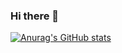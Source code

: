 ### Hi there 👋

<!--
**Davi-Damasio/Davi-Damasio** is a ✨ _special_ ✨ repository because its `README.md` (this file) appears on your GitHub profile.

Here are some ideas to get you started:

- 🔭 I’m currently working on ...
- 🌱 I’m currently learning ...
- 👯 I’m looking to collaborate on ...
- 🤔 I’m looking for help with ...
- 💬 Ask me about ...
- 📫 How to reach me: ...
- 😄 Pronouns: ...
- ⚡ Fun fact: ...
-->

[![Anurag's GitHub stats](https://github-readme-stats.davi-damasio.vercel.app/api?username=davi-damasio&theme=dark)](https://github.com/davi-damasio/github-readme-stats)
